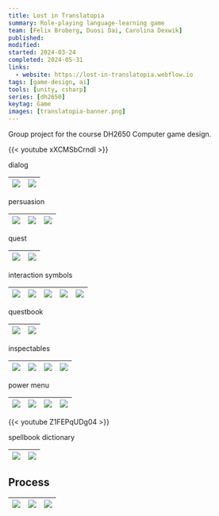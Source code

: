 ```yaml
---
title: Lost in Translatopia
summary: Role-playing language-learning game
team: [Felix Broberg, Duosi Dai, Carolina Dexwik]
published:
modified:
started: 2024-03-24
completed: 2024-05-31
links:
  - website: https://lost-in-translatopia.webflow.io
tags: [game-design, ai]
tools: [unity, csharp]
series: [dh2650]
keytag: Game
images: [translatopia-banner.png]
---
```


Group project for the course DH2650 Computer game design.

{{< youtube xXCMSbCrndI >}}

dialog

| ![](/images/translatopia-dialog-options.png) | ![](/images/translatopia-dialog-quest-accepted.png) |
| - | - |

persuasion

| ![](/images/translatopia-dialog-persuasion.png) | ![](/images/translatopia-symbol-confused.png) | ![](/images/translatopia-symbol-heart.png) |
| - | - | - |

quest

| ![](/images/translatopia-dialog-quest.png) | ![](/images/translatopia-dialog-quest-accepted-2.png) |
| - | - |

interaction symbols

| ![](/images/translatopia-symbol-quest-available-tv.png) | ![](/images/translatopia-symbol-quest-accepted-tv.png) | ![](/images/translatopia-symbol-quest-available.png) | ![](/images/translatopia-symbol-quest-accepted.png) | ![](/images/translatopia-symbol-quest-complete.png) |
| - | - | - | - | - |

questbook

| ![](/images/translatopia-questbook-1.png) | ![](/images/translatopia-questbook-2.png) |
| - | - |

inspectables

| ![](/images/translatopia-symbol-inspect.png) | ![](/images/translatopia-inspect-apple.png) | ![](/images/translatopia-inspect-banana.png) | ![](/images/translatopia-inspect-flower.png) |
| - | - | - | - |

power menu

| ![](/images/translatopia-powermenu-interact.png) | ![](/images/translatopia-powermenu.png) | ![](/images/translatopia-symbol-confused-2.png) | ![](/images/translatopia-symbol-heart-2.png) |
| - | - | - | - |

{{< youtube Z1FEPqUDg04 >}}

spellbook dictionary

| ![](/images/translatopia-spellbook-wrong.png) | ![](/images/translatopia-spellbook-correct.png) |
| - | - |

## Process

| ![](/images/translatopia-process-dialog-quest.png) | ![](/images/translatopia-process-dialog-quest-complete.png) | ![](/images/translatopia-process-dialog-persuasion.png) |
| - | - | - |
